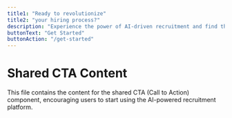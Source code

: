 ```yaml
---
title1: "Ready to revolutionize"
title2: "your hiring process?"
description: "Experience the power of AI-driven recruitment and find the perfect candidates for your organization. Our cutting-edge platform streamlines your hiring workflow and enhances decision-making."
buttonText: "Get Started"
buttonAction: "/get-started"
---
```


# Shared CTA Content

This file contains the content for the shared CTA (Call to Action) component, encouraging users to start using the AI-powered recruitment platform.